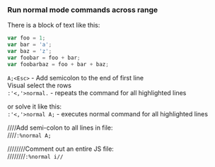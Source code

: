 ### Run normal mode commands across range

There is a block of text like this:

```javascript
var foo = 1;
var bar = 'a';
var baz = 'z';
var foobar = foo + bar;
var foobarbaz = foo + bar + baz;
```

`A;<Esc>` - Add semicolon to the end of first line  
Visual select the rows  
`:'<,'>normal.` - repeats the command for all highlighted lines  

or solve it like this:  
`:'<,'>normal A;` - executes normal command for all highlighted lines  

////Add semi-colon to all lines in file:  
////`:%normal A;`  

////////Comment out an entire JS file:  
////////`:%normal i//`  
